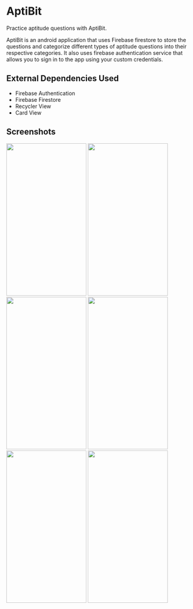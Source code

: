 # AptiBit

Practice aptitude questions with AptiBit.

AptiBit is an android application that uses Firebase firestore to store the questions and categorize different types of aptitude questions into their respective 
categories.
It also uses firebase authentication service that allows you to sign in to the app using your custom credentials.

## External Dependencies Used

* Firebase Authentication
* Firebase Firestore
* Recycler View
* Card View

## Screenshots

<img src="https://user-images.githubusercontent.com/55145996/132988565-2cc5c4b5-bf05-4b0a-89dc-08a27ce481a8.jpg" width="210" height="400">  <img src="https://user-images.githubusercontent.com/55145996/132988566-cfd8ed0d-8c53-40c3-9a34-8d10f918bd4d.jpg" width="210" height="400">  <img src="https://user-images.githubusercontent.com/55145996/132988558-0c239454-999e-4199-8338-b720b216fe68.jpg" width="210" height="400">  <img src="https://user-images.githubusercontent.com/55145996/132988561-146a91c0-17df-4bdd-8250-bc1d9ba68e65.jpg" width="210" height="400">  <img src="https://user-images.githubusercontent.com/55145996/132988562-74581cef-a0c1-4508-9f1a-546e32d23fa9.jpg" width="210" height="400">  <img src="https://user-images.githubusercontent.com/55145996/132988641-fb7a3159-7424-421a-9f02-727d36492e8f.jpg" width="210" height="400">
